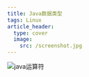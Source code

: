 ```yaml
---
title: Java数据类型
tags: Linux
article_header:
  type: cover
  image:
    src: /screenshot.jpg
---
```


![java运算符](https://bkimg.cdn.bcebos.com/pic/a6efce1b9d16fdfa7fa24ebeb68f8c5495ee7b90?x-bce-process=image/watermark,g_7,image_d2F0ZXIvYmFpa2U5Mg==,xp_5,yp_5)

